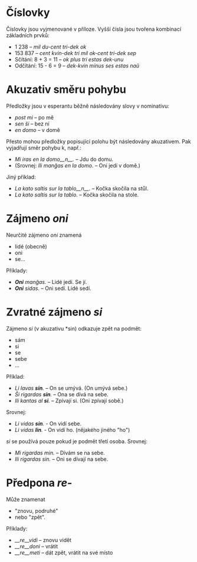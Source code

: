 # Číslovky

Číslovky jsou vyjmenované v příloze. Vyšší čísla jsou tvořena kombinací základních prvků:

- 1 238                     – *mil du-cent tri-dek ok*
- 153 837                   – *cent kvin-dek tri mil ok-cent tri-dek sep*
- Sčítání:      8 + 3 = 11 – *ok plus tri estas dek-unu*
- Odčítání:     15 - 6 = 9 – *dek-kvin minus ses estas naŭ*

# Akuzativ směru pohybu

Předložky jsou v esperantu běžně následovány slovy v nominativu:

- *post mi* – po mě
- *sen ŝi* – bez ní
- *en domo* – v domě

Přesto mohou předložky popisující polohu být následovány akuzativem. Pak vyjadřují směr pohybu k, např.:

- *Mi iras en la domo__n__.* – Jdu do domu.
- (Srovnej: *Ili manĝas en la domo.* – Oni jedí v domě.)

Jiný příklad:

- *La kato saltis sur la tablo__n__.* – Kočka skočila na stůl.
- *La kato saltis sur la tablo.* – Kočka skočila na stole.

# Zájmeno *oni*

Neurčité zájmeno *oni* znamená

- lidé (obecně)
- oni
- se...

Příklady:

- *__Oni__ manĝas.* – Lidé jedí. Se jí.
- *__Oni__ sidas.* – Oni sedí. Lidé sedí.
 

# Zvratné zájmeno *si*

Zájmeno *si* (v akuzativu *sin) odkazuje zpět na podmět:

- sám
- si
- se
- sebe
- ...

Příklad:

- *Li lavas __sin__.* – On se umývá. (On umývá sebe.)
- *Ŝi rigardas __sin__.* – Ona se dívá na sebe.
- *Ili kantas al __si__.* – Zpívají si. (Oni zpívají sobě.)

Srovnej:

- *Li vidas __sin__.* - On vidí sebe.
- *Li vidas __lin__.* - On vidí ho. (nějakého jiného "ho")

*si* se používá pouze pokud je podmět třetí osoba. Srovnej:

- *Mi rigardas min.* – Dívám se na sebe.
- *Ili rigardas sin.* – Oni se dívají na sebe.



# Předpona *re-*

Může znamenat

- "znovu, podruhé"
- nebo "zpět".

Příklady:

- *__re__vidi* – znovu vidět
- *__re__doni* – vrátit 
- *__re__meti* – dát zpět, vrátit na své místo

 
